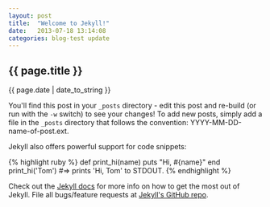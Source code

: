```yaml
---
layout: post
title:  "Welcome to Jekyll!"
date:   2013-07-18 13:14:08
categories: blog-test update
---
```


<!-- MAIN CONTENT -->
<div id="main_content_wrap" class="outer">
  <section id="main_content" class="inner">

<h2>{{ page.title }}</h2>
<p class="meta">{{ page.date | date_to_string }}</p>

You'll find this post in your `_posts` directory - edit this post and re-build (or run with the `-w` switch) to see your changes!
To add new posts, simply add a file in the `_posts` directory that follows the convention: YYYY-MM-DD-name-of-post.ext.

Jekyll also offers powerful support for code snippets:

{% highlight ruby %}
def print_hi(name)
  puts "Hi, #{name}"
end
print_hi('Tom')
#=> prints 'Hi, Tom' to STDOUT.
{% endhighlight %}

Check out the [Jekyll docs][jekyll] for more info on how to get the most out of Jekyll. File all bugs/feature requests at [Jekyll's GitHub repo][jekyll-gh].

[jekyll-gh]: https://github.com/mojombo/jekyll
[jekyll]:    http://jekyllrb.com

  </section>
</div>